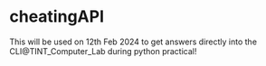 # cheatingAPI
This will be used on 12th Feb 2024 to get answers directly into the CLI@TINT_Computer_Lab during python practical!
